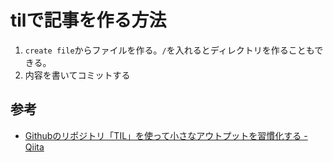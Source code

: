 # tilで記事を作る方法

1. `create file`からファイルを作る。`/`を入れるとディレクトリを作ることもできる。
1. 内容を書いてコミットする

## 参考
- [Githubのリポジトリ「TIL」を使って小さなアウトプットを習慣化する - Qiita](https://qiita.com/nemui_/items/239335b4ed0c3c797add)
